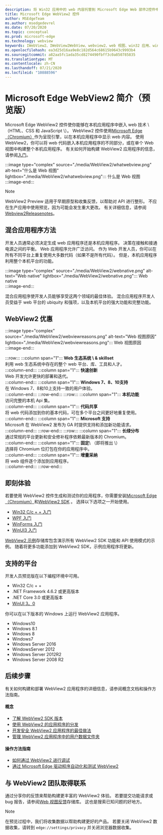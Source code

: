 ```yaml
---
description: 将 Win32 应用中的 web 内容托管到 Microsoft Edge Web 部件2控件中
title: Microsoft Edge WebView2 控件
author: MSEdgeTeam
ms.author: msedgedevrel
ms.date: 07/20/2020
ms.topic: conceptual
ms.prod: microsoft-edge
ms.technology: webview
keywords: IWebView2、IWebView2WebView、webview2、web 视图、win32 应用、win32、edge、ICoreWebView2、CoreWebView2、ICoreWebView2Host、浏览器控件、边缘 html、Windows Forms、WinForms、WPF、.NET
ms.openlocfilehash: ea3d25d16aa9e8c182d564c68615b9643c9993b4
ms.sourcegitcommit: a82aa5fc1ada35cd8274490fbff3c0a850785835
ms.translationtype: MT
ms.contentlocale: zh-CN
ms.lasthandoff: 07/21/2020
ms.locfileid: "10888596"
---
```

# Microsoft Edge WebView2 简介（预览版）  

Microsoft Edge WebView2 控件使你能够在本机应用程序中嵌入 web 技术 \ （HTML、CSS 和 JavaScript \）。  WebView2 控件使用[Microsoft Edge （Chromium）][MicrosoftedgeinsiderMain]作为呈现引擎，以在本机应用程序中显示 web 内容。  使用 WebView2，你可以将 web 代码嵌入本机应用程序的不同部分，或在单个 Web 视图中构建整个本机应用程序。  有关如何开始构建 WebView2 应用程序的信息，请参阅[入门](#getting-started)。  

:::image type="complex" source="./media/WebView2/whatwebview.png" alt-text="什么是 Web 视图" lightbox="./media/WebView2/whatwebview.png":::
   什么是 Web 视图  
:::image-end:::  

> [!NOTE]
> WebView2 Preview 适用于早期原型和收集反馈，以帮助对 API 进行整形。  不应在生产应用中使用预览，因为可能会发生重大更改。  有关详细信息，请参阅[Webview2Releasenotes]。  

## 混合应用程序方法  

开发人员通常必须决定生成 web 应用程序还是本机应用程序。  决策在接触和接通电源之间的平衡。  Web 应用程序允许广泛访问。  作为 Web 开发人员，你可以在所有不同平台上重复使用大多数代码（如果不是所有代码）。  但是，本机应用程序利用整个本机平台的功能。  

:::image type="complex" source="./media/WebView2/webnative.png" alt-text="Web native" lightbox="./media/WebView2/webnative.png":::
   Web native  
:::image-end:::  

混合应用程序使开发人员能够享受这两个领域的最佳体验。  混合应用程序开发人员受益于 web 平台的 ubiquity 和强项，以及本机平台的强大功能和完整功能。  

## WebView2 优惠   

:::image type="complex" source="./media/WebView2/webviewreasons.png" alt-text="Web 视图原因" lightbox="./media/WebView2/webviewreasons.png":::
   Web 视图原因  
:::image-end:::  

:::row:::
   :::column span="1":::
      **Web 生态系统 \ & skillset**  
      利用 web 生态系统中存在的整个 web 平台、库、工具和人才。  
   :::column-end:::
   :::column span="1":::
      **快速创新**  
      Web 开发允许更快的部署和迭代。  
   :::column-end:::
   :::column span="1":::
      **Windows 7、8、10支持**  
      在 Windows 7、8和10上支持一致的用户体验。  
   :::column-end:::
:::row-end:::
:::row:::
   :::column span="1":::
      **本机功能**  
      访问完整的本机 Api 集。  
   :::column-end:::
   :::column span="1":::
      **代码共享**  
      将 web 代码添加到你的基本代码，可在多个平台之间更好地重复使用。  
   :::column-end:::
   :::column span="1":::
      **Microsoft 支持**  
      Microsoft 在 WebView2 发布为 GA 时提供支持和添加新功能请求。  
   :::column-end:::
:::row-end:::
:::row:::
   :::column span="1":::
      **长绿分布**  
      通过常规的平台更新和安全修补程序依赖最新版本的 Chromium。  
   :::column-end:::
   :::column span="1":::
      **固定**\ （即将推出 \）  
      选择将 Chromium 位打包在你的应用程序中。  
   :::column-end:::
   :::column span="1":::
      **增量采纳**  
      将 web 组件逐个添加到应用程序。  
   :::column-end:::
:::row-end:::

## 即刻体验  

若要使用 WebView2 控件生成和测试你的应用程序，你需要安装[Microsoft Edge （Chromium）][MicrosoftedgeinsiderDownload]和[WebView2 SDK][NugetPackagesMicrosoftWebWebView2] 。  选择以下选项之一开始使用。  

*   [Win32 C/c + + 入门][Webview2GettingstartedWin32]  
*   [WPF 入门][Webview2GettingstartedWpf]  
*   [WinForms 入门][Webview2GettingstartedWinforms]  
*   [WinUI3 入门][Webview2GettingstartedWinui]  

[WebView2 示例][GithubMicrosoftedgeWebview2samples]存储库包含演示所有 WebView2 SDK 功能和 API 使用模式的示例。  随着将更多功能添加到 WebView2 SDK，示例应用程序将更新。  

## 支持的平台  

开发人员预览版在以下编程环境中可用。  

*   Win32 C/c + +  
*   .NET Framework 4.6.2 或更高版本  
*   .NET Core 3.0 或更高版本  
*   [WinUI 3。0][UwpToolkitsWinui3]  

你可以在以下版本的 Windows 上运行 WebView2 应用程序。  

*   Windows10  
*   Windows 8.1  
*   Windows 8  
*   Windows7  
*   Windows Server 2016  
*   WindowsServer 2012  
*   Windows Server 2012R2  
*   Windows Server 2008 R2  

## 后续步骤  

有关如何构建和部署 WebView2 应用程序的详细信息，请参阅概念文档和操作方法指南。  

#### 概念  

*   [了解 WebView2 SDK 版本][Webview2ConceptsVersioning]
*   [使用 WebView2 的应用程序的分发][Webview2ConceptsDistribution]  
*   [开发安全 WebView2 应用程序的最佳做法][Webview2ConceptsSecurity]
*   [管理 WebView2 应用程序中的用户数据文件夹][Webview2ConceptsUserdatafolder]
 
#### 操作方法指南  

*   [如何通过 WebView2 进行调试][Webview2HowtoDebug]  
*   [通过 Microsoft Edge 驱动程序自动化和测试 WebView2][Webview2HowtoWebdriver]  

## 与 WebView2 团队取得联系  

通过分享你的反馈来帮助构建更丰富的 WebView2 体验。  若要提交功能请求或 bug 报告，请参阅[Web 视图反馈][GithubMicrosoftedgeWebviewfeddback]存储库。  这也是搜索已知问题的好地方。  

> [!NOTE]
> 在预览过程中，我们将收集数据以帮助构建更好的产品。  若要关闭 WebView2 数据收集，请转到 `edge://settings/privacy` 并关闭浏览器数据收集。  

<!-- links -->  

[Webview2ConceptsDistribution]: ./concepts/distribution.md "使用 WebView2 | 的应用程序的分发Microsoft 文档"  
[Webview2ConceptsSecurity]: ./concepts/security.md "开发安全 WebView2 应用程序的最佳做法 |Microsoft 文档"  
[Webview2ConceptsUserdatafolder]: ./concepts/userdatafolder.md "管理用户数据文件夹 |Microsoft 文档"  
[Webview2ConceptsVersioning]: ./concepts/versioning.md "了解 WebView2 SDK 版本 |Microsoft 文档"  
[Webview2GettingstartedWin32]: ./gettingstarted/win32.md "WebView2 （开发人员预览版）入门 |Microsoft 文档"   
[Webview2GettingstartedWinforms]: ./gettingstarted/winforms.md "Windows Forms 应用（预览版）中的 WebView2 入门 |Microsoft 文档"  
[Webview2GettingstartedWinui]: ./gettingstarted/winui.md "WinUI3 （预览版）中的 WebView2 入门 |Microsoft 文档"  
[Webview2GettingstartedWpf]: ./gettingstarted/wpf.md "WPF 中的 WebView2 入门（预览版） |Microsoft 文档"  
[Webview2HowtoDebug]: ./howto/debug.md "如何通过 WebView2 | 进行调试Microsoft 文档"  
[Webview2HowtoWebdriver]: ./howto/webdriver.md "通过 Microsoft Edge 驱动程序自动化和测试 WebView2 |Microsoft 文档"  
[Webview2Releasenotes]: ./releasenotes.md "WebView2 SDK 的 Webview2Releasenotes 发行说明 |Microsoft 文档"  

[UwpToolkitsWinui3]: ./gettingstarted/winui.md "Windows UI 库3预览版2（2020年7月） |Microsoft 文档"  

[GithubMicrosoftedgeWebview2samples]: https://github.com/MicrosoftEdge/WebView2Samples "WebView2 示例-MicrosoftEdge/WebView2Samples |GitHub"  
[GithubMicrosoftedgeWebviewfeddback]: https://github.com/MicrosoftEdge/WebViewFeedback "Web 视图反馈-MicrosoftEdge/WebViewFeedback |GitHub" 

[MicrosoftedgeinsiderMain]: https://www.microsoftedgeinsider.com "Microsoft Edge 预览体验成员"  
[MicrosoftedgeinsiderDownload]: https://www.microsoftedgeinsider.com/download "下载 Microsoft Edge 预览体验成员"  

[NugetPackagesMicrosoftWebWebView2]: https://www.nuget.org/packages/Microsoft.Web.WebView2 "WebView2 |NuGet 库"  
